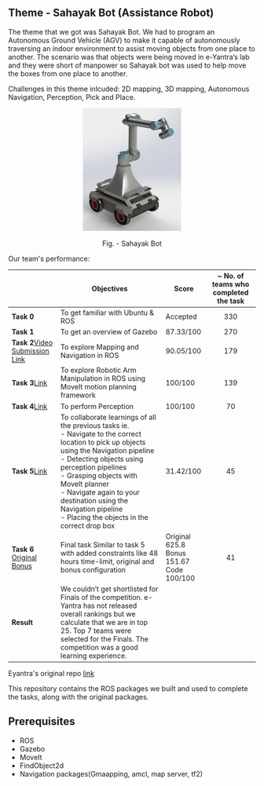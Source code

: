 ## Theme - Sahayak Bot (Assistance Robot)

The theme that we got was Sahayak Bot. We had to program an Autonomous Ground Vehicle (AGV) to make it capable of autonomously traversing an indoor environment to assist moving objects from one place to another. The scenario was that objects were being moved in e-Yantra’s lab and they were short of manpower so Sahayak bot was used to help move the boxes from one place to another.

Challenges in this theme inlcuded: 2D mapping, 3D mapping, Autonomous Navigation, Perception, Pick and Place.

<p align="center">
<img src="SB1.png" alt="SB"
	title="Sahayak Bot" width="200" height="250" />
</p>
<p align = "center">
Fig. - Sahayak Bot
</p>

<!-- ![SB1](https://user-images.githubusercontent.com/52562790/122603360-d65a2780-d091-11eb-8ff2-48432c7481fe.png) -->

Our team's performance:

|               | Objectives                                                                                                                                                                                                                                                                                                                                                                  | Score                                             | ~ No. of teams who completed the task |
|---------------|-----------------------------------------------------------------------------------------------------------------------------------------------------------------------------------------------------------------------------------------------------------------------------------------------------------------------------------------------------------------------------|---------------------------------------------------|:-------------------------------------:|
| <b>Task 0</b> | To get familiar with Ubuntu & ROS                                                                                                                                                                                                                                                                                                                                           |                      Accepted                     |                  330                  |
| <b>Task 1</b> | To get an overview of Gazebo                                                                                                                                                                                                                                                                                                                                                |                     87.33/100                     |                  270                  |
| <b>Task 2</b>[Video Submission Link](https://youtu.be/INFCEz6ewPM) | To explore Mapping and Navigation in ROS                                                                                                                                                                                                                                                                                                                                    |                     90.05/100                     |                  179                  |
| <b>Task 3</b>[Link](https://youtu.be/8W77nu1Geig) | To explore Robotic Arm Manipulation in ROS using MoveIt motion planning framework                                                                                                                                                                                                                                                                                           |                      100/100                      |                  139                  |
| <b>Task 4</b>[Link](https://youtu.be/qrt8uVUZWl0) | To perform Perception                                                                                                                                                                                                                                                                                                                                                       |                      100/100                      |                   70                  |
| <b>Task 5</b>[Link](https://youtu.be/hcRuW85iM1o) | To collaborate learnings of all the previous tasks ie.<br />- Navigate to the correct location to pick up objects  using the Navigation pipeline<br />- Detecting objects using perception pipelines<br />- Grasping objects with MoveIt planner<br />- Navigate again to your destination using the Navigation pipeline<br />- Placing the objects in the correct drop box |                     31.42/100                     |                   45                  |
| <b>Task 6</b> [Original](https://youtu.be/9-B2YUj1zHM) [Bonus](https://youtu.be/cYznWN5Cslk) | Final task Similar to task 5 with added constraints like 48 hours time-limit, original and bonus configuration                                                                                                                                                                                                                                                              | Original 625.8<br/>Bonus 151.67 <br/>Code 100/100 |                   41                  |
| <b>Result</b> | We couldn’t get shortlisted for Finals of the competition. e-Yantra has not released overall rankings but we calculate that we are in top 25. Top 7 teams were selected for the Finals. The competition was a good learning experience.                                                                                                                                     |                                                   |                                       |

Eyantra's original repo [link](https://github.com/vishalgpt579/sahayak_bot)

This repository contains the ROS packages we built and used to complete the tasks, along with the original packages.

## Prerequisites
- ROS
- Gazebo
- MoveIt
- FindObject2d
- Navigation packages(Gmaapping, amcl, map server, tf2)
